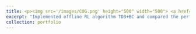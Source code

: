 ```yaml
---
title: <p><img src='/images/COG.png' height="500" width="500"> <a href="https://github.com/parnika31/cog_extended/tree/main"> COG:Connecting New Skills to Past Experience with Offline Reinforcement Learning</a> </p>
excerpt: "Implemented offline RL algorithm TD3+BC and compared the performance with CQL. Additionally, compared the performance of CQL leveraging pretrained resnet vs CNN. Experiments are done on pick and place setup from [this](https://arxiv.org/pdf/2010.14500) paper."
collection: portfolio
---
```

